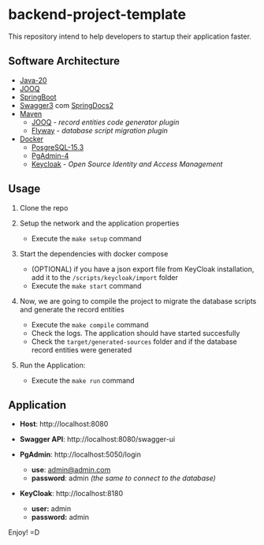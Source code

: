 # backend-project-template

This repository intend to help developers to startup their application faster.

## Software Architecture

- [Java-20](https://docs.oracle.com/en/java/javase/20/)
- [JOOQ](https://www.jooq.org/doc/3.18/manual/code-generation/codegen-advanced/codegen-config-database/codegen-database-catalog-and-schema-mapping/)
- [SpringBoot](https://spring.io/projects/spring-boot)
- [Swagger3](https://swagger.io/docs/specification/about/) com [SpringDocs2](https://springdoc.org/v2/)
- [Maven](https://maven.apache.org/guides/)
  - [JOOQ](https://www.jooq.org/doc/latest/manual/code-generation/codegen-maven/) - *record entities code generator plugin*
  - [Flyway](https://flywaydb.org/documentation/concepts/migrations.html) - *database script migration plugin* 
- [Docker](https://www.docker.com/)
  - [PosgreSQL-15.3](https://www.postgresql.org/docs/current/index.html)
  - [PgAdmin-4](https://www.pgadmin.org/docs/pgadmin4/latest/index.html)
  - [Keycloak](https://www.keycloak.org) - *Open Source Identity and Access Management*

## Usage

1. Clone the repo

2. Setup the network and the application properties
    - Execute the `make setup` command
  
3. Start the dependencies with docker compose
    - (OPTIONAL) if you have a json export file from KeyCloak installation, add it to the `/scripts/keycloak/import` folder
    - Execute the `make start` command  

4. Now, we are going to compile the project to migrate the database scripts and generate the record entities
    - Execute the `make compile` command
    - Check the logs. The application should have started succesfully
    - Check the `target/generated-sources` folder and if the database record entities were generated

5. Run the Application:
    - Execute the `make run` command 

## Application

  - **Host**: http://localhost:8080
  
  - **Swagger API**: http://localhost:8080/swagger-ui

  - **PgAdmin**: http://localhost:5050/login
      - **use**: admin@admin.com
      - **password**: admin *(the same to connect to the database)*
      
  - **KeyCloak**: http://localhost:8180
    - **user:** admin
    - **password:** admin

Enjoy!
=D
